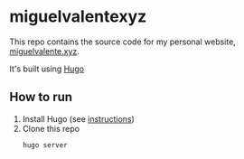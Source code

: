 # miguelvalentexyz

This repo contains the source code for my personal website, [miguelvalente.xyz](https://miguelvalente.xyz).

It's built using [Hugo](https://gohugo.io)

## How to run

1. Install Hugo (see [instructions](https://gohugo.io/getting-started/installing/))
2. Clone this repo
    ```
    hugo server
    ```


